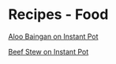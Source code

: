 # Recipes - Food

[Aloo Baingan on Instant Pot](./aloo-baingan-instant-pot)

[Beef Stew on Instant Pot](./instant-pot-beef-stew/readme.md)